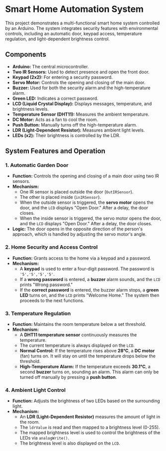 
# Smart Home Automation System

This project demonstrates a multi-functional smart home system controlled by an Arduino. The system integrates security features with environmental controls, including an automatic door, keypad access, temperature regulation, and light-dependent brightness control.

## Components

* **Arduino:** The central microcontroller.
* **Two IR Sensors:** Used to detect presence and open the front door.
* **Keypad (2x2):** For entering a security password.
* **Servo Motor:** Controls the opening and closing of the main door.
* **Buzzer:** Used for both the security alarm and the high-temperature alarm.
* **Green LED:** Indicates a correct password.
* **LCD (Liquid Crystal Display):** Displays messages, temperature, and brightness levels.
* **Temperature Sensor (DHT11):** Measures the ambient temperature.
* **DC Motor:** Acts as a fan to cool the room.
* **Push Button:** Manually turns off the high-temperature alarm.
* **LDR (Light-Dependent Resistor):** Measures ambient light levels.
* **LEDs (x2):** Their brightness is controlled by the LDR.

## System Features and Operation

### 1. Automatic Garden Door

* **Function:** Controls the opening and closing of a main door using two IR sensors.
* **Mechanism:**
  * One IR sensor is placed outside the door (`OutIRSensor`).
  * The other is placed inside (`inIRSensor`).
  * When the outside sensor is triggered, the **servo motor** opens the door, and the `LCD` displays "Open Door." After a delay, the door closes.
  * When the inside sensor is triggered, the servo motor opens the door, and the `LCD` displays "Open Door." After a delay, the door closes.
* **Logic:** The door opens in the opposite direction of the person's approach, which is handled by adjusting the servo motor's angle.

### 2. Home Security and Access Control

* **Function:** Grants access to the home via a keypad and a password.
* **Mechanism:**
  * A **keypad** is used to enter a four-digit password. The password is `'5','5','5','5'`.
  * If a **wrong password** is entered, a **buzzer** alarm sounds, and the `LCD` prints "Wrong password."
  * If the **correct password** is entered, the buzzer alarm stops, a **green LED** turns on, and the `LCD` prints "Welcome Home." The system then proceeds to the next functions.

### 3. Temperature Regulation

* **Function:** Maintains the room temperature below a set threshold.
* **Mechanism:**
  * A **DHT11 temperature sensor** continuously measures the temperature.
  * The current temperature is always displayed on the `LCD`.
  * **Normal Control:** If the temperature rises above **28°C**, a **DC motor** (fan) turns on. It will stay on until the temperature drops below the threshold.
  * **High-Temperature Alarm:** If the temperature exceeds **30.1°C**, a second **buzzer** turns on, sounding an alarm. This alarm can only be turned off manually by pressing a **push button**.

### 4. Ambient Light Control

* **Function:** Adjusts the brightness of two LEDs based on the surrounding light.
* **Mechanism:**
  * An **LDR (Light-Dependent Resistor)** measures the amount of light in the room.
  * The `ldrValue` is read and then mapped to a brightness level (0-255).
  * The mapped brightness level is used to control the brightness of the LEDs via `analogWrite()`.
  * The brightness level is also displayed on the `LCD`.
